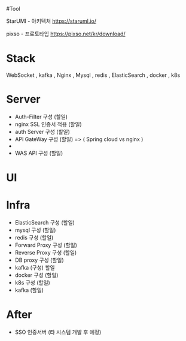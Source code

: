 
#Tool

StarUMl -  아키텍처 
https://staruml.io/ 

pixso - 프로토타입
https://pixso.net/kr/download/



# Stack

WebSocket , kafka , Nginx , Mysql , redis , ElasticSearch , docker , k8s



# Server

- Auth-Filter 구성 (할일)
- nginx SSL 인증서 적용 (할일)
- auth Server 구성 (할일)
- API GateWay 구성 (할일) => ( Spring cloud vs nginx )
-
- WAS API 구성 (할일)

# UI



# Infra

- ElasticSearch 구성 (할일)
- mysql 구성 (할일)
- redis 구성 (할일)
- Forward Proxy 구성 (할일) 
- Reverse Proxy 구성 (할일)
- DB proxy 구성 (할일)
- kafka (구성) 할일
- docker 구성 (할일)
- k8s 구성 (할일)
- kafka (할일)

# After

-  SSO 인증서버 (타 시스템 개발 후 예정)


